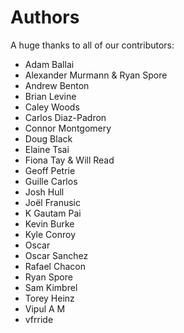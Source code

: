 Authors
=======

A huge thanks to all of our contributors:


- Adam Ballai 
- Alexander Murmann & Ryan Spore 
- Andrew Benton 
- Brian Levine 
- Caley Woods 
- Carlos Diaz-Padron 
- Connor Montgomery 
- Doug Black 
- Elaine Tsai 
- Fiona Tay & Will Read 
- Geoff Petrie 
- Guille Carlos 
- Josh Hull 
- Joël Franusic 
- K Gautam Pai 
- Kevin Burke 
- Kyle Conroy 
- Oscar 
- Oscar Sanchez 
- Rafael Chacon 
- Ryan Spore 
- Sam Kimbrel 
- Torey Heinz 
- Vipul A M 
- vfrride 
